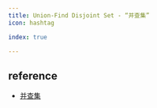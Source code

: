 ```yaml
---
title: Union-Find Disjoint Set - “并查集”
icon: hashtag

index: true

---
```


<!-- more -->

## reference

- [并查集](https://visualgo.net/zh/ufds/print)